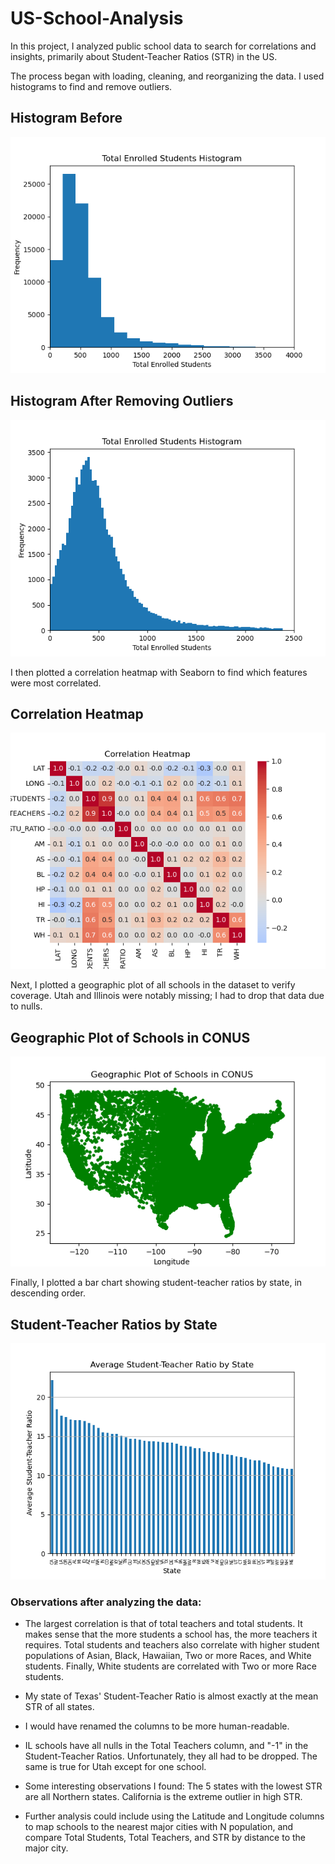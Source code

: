 # US-School-Analysis

In this project, I analyzed public school data to search for correlations and insights, primarily about Student-Teacher Ratios (STR) in the US.

The process began with loading, cleaning, and reorganizing the data. I used histograms to find and remove outliers.

## Histogram Before
![Histogram Before](output_files/histogram_before.png)

## Histogram After Removing Outliers
![Histogram After](output_files/histogram_after.png)

I then plotted a correlation heatmap with Seaborn to find which features were most correlated.

## Correlation Heatmap
![Correlation Heatmap](output_files/heatmap.png)

Next, I plotted a geographic plot of all schools in the dataset to verify coverage. Utah and Illinois were notably missing; I had to drop that data due to nulls.

## Geographic Plot of Schools in CONUS
![Geographic Plot of Schools](output_files/Geo_plot_conus.png)

Finally, I plotted a bar chart showing student-teacher ratios by state, in descending order.

## Student-Teacher Ratios by State
![Student-Teacher Ratios by State](output_files/sorted_STR.png)

### Observations after analyzing the data:

- The largest correlation is that of total teachers and total students. It makes sense that the more students a school has, the more teachers it requires. Total students and teachers also correlate with higher student populations of Asian, Black, Hawaiian, Two or more Races, and White students. Finally, White students are correlated with Two or more Race students.

- My state of Texas' Student-Teacher Ratio is almost exactly at the mean STR of all states.

- I would have renamed the columns to be more human-readable.

- IL schools have all nulls in the Total Teachers column, and "-1" in the Student-Teacher Ratios. Unfortunately, they all had to be dropped. The same is true for Utah except for one school.

- Some interesting observations I found: The 5 states with the lowest STR are all Northern states. California is the extreme outlier in high STR.

- Further analysis could include using the Latitude and Longitude columns to map schools to the nearest major cities with N population, and compare Total Students, Total Teachers, and STR by distance to the major city.